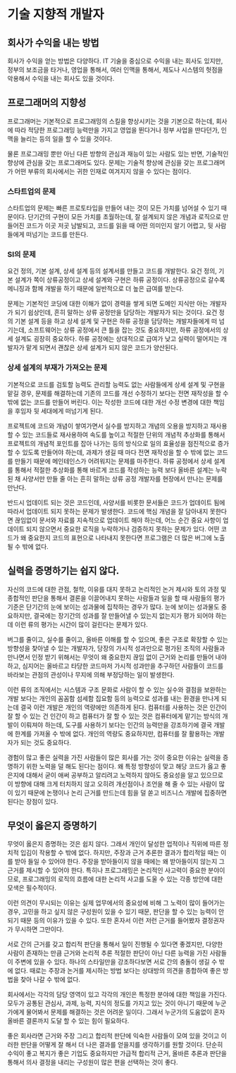 # 기술 지향적 개발자

## 회사가 수익을 내는 방법

회사가 수익을 얻는 방법은 다양하다. IT 기술을 중심으로 수익을 내는 회사도 있지만, 정부의 보조금을 타거나, 영업을 통해서, 여러 인맥을 통해서, 제도나 시스템의 헛점을 악용해서 수익을 내는 회사도 있을 것이다.

## 프로그래머의 지향성

프로그래머는 기본적으로 프로그래밍의 스킬을 향상시키는 것을 기본으로 하는데, 회사에 따라 적당한 프로그래밍 능력만을 가지고 영업을 뛴다거나 정부 사업을 딴다던가, 인맥을 늘리는 등의 일을 할 수 있을 것이다.

물론 프로그래밍 뿐만 아닌 다른 방향의 관심과 재능이 있는 사람도 있는 반면, 기술적인 향상에 관심을 갖는 프로그래머도 있다. 문제는 기술적 향상에 관심을 갖는 프로그래머가 어떤 부류의 회사에서는 귀한 인재로 여겨지지 않을 수 있다는 점이다.

### 스타트업의 문제

스타트업의 문제는 빠른 프로토타입을 만들어 내는 것이 모든 가치를 넘어설 수 있기 때문이다. 단기간의 구현이 모든 가치를 초월하는데, 잘 설계되지 않은 개념과 로직으로 만들어진 코드가 이곳 저곳 남발되고, 코드를 읽을 때 어떤 의미인지 알기 어렵고, 뒷 사람들에게 떠넘기는 코드를 만든다.

### SI의 문제

요건 정의, 기본 설계, 상세 설계 등의 설계서를 만들고 코드를 개발한다. 요건 정의, 기본 설계가 쪽이 상류공정이고 상세 설계와 구현은 하류 공정이다. 상류공정으로 갈수록 메니징과 함께 개발을 하기 때문에 일반적으로 더 높은 급여를 받는다.

문제는 기본적인 코딩에 대한 이해가 없이 경력을 쌓게 되면 도메인 지식만 아는 개발자가 되기 쉽상인데, 흔히 말하는 상류 공정만을 담당하는 개발자가 되는 것이다. 요건 정의 기본 설계 등을 하고 상세 설계 및 구현은 하류 공정을 담당하는 개발자들에게 떠 넘기는데, 소프트웨어는 상류 공정에서 큰 틀을 잡는 것도 중요하지만, 하류 공정에서의 상세 설계도 굉장히 중요하다. 하류 공정에는 상대적으로 급여가 낮고 실력이 떨어지는 개발자가 맡게 되면서 괜찮은 상세 설계가 되지 않은 코드가 양산된다.

### 상세 설계의 부재가 가져오는 문제

기본적으로 코드를 검토할 능력도 관리할 능력도 없는 사람들에게 상세 설계 및 구현을 맡길 경우, 문제를 해결하는데 기존의 코드를 개선 수정하기 보다는 전면 재작성을 할 수 밖에 없는 코드를 만들어 버린다. 이는 작성한 코드에 대한 개선 수정 변경에 대한 책임을 후임자 뒷 세대에게 떠넘기게 된다.

프로젝트에 코드와 개념이 쌓여가면서 실수를 방지하고 개념의 오용을 방지하고 재사용할 수 있는 코드들로 재사용하여 속도를 높이고 적절한 단위의 개념적 추상화를 통해서 프로젝트의 개념적 포인트를 잡아 나가는 등의 방식으로 일의 효율성을 점진적으로 증가할 수 있도록 만들어야 하는데, 과제가 생길 때 마다 전면 재작성을 할 수 밖에 없는 코드를 만들기 때문에 메인테인스가 어려워지는 문제를 마주한다. 하류 공정에서 상세 설계를 통해서 적절한 추상화를 통해 바르게 코드를 작성하는 능력 보다 올바른 설계는 누락된 채 사양서만 만들 줄 아는 흔히 말하는 상류 공정 개발자를 현장에서 만나는 문제를 만난다.

반드시 업데이트 되는 것은 코드인데, 사양서를 비롯한 문서들은 코드가 업데이트 됨에 따라서 업데이트 되지 못하는 문제가 발생한다. 코드에 핵심 개념을 잘 담아내지 못한다면 끊임없이 문서와 자료를 지속적으로 업데이트 해야 하는데, 어느 순간 중요 사항이 업데이트 되지 않으면서 중요한 로직을 누락하거나 검증하지 못하는 문제가 있다. 어떤 코드가 왜 중요한지 코드의 표현으로 나타내지 못한다면 프로그램은 더 많은 버그에 노출될 수 밖에 없다.

## 실력을 증명하기는 쉽지 않다.

자신의 코드에 대한 관점, 철학, 이유를 대지 못하고 논리적인 논거 제시와 토의 과정 및 종합적인 판단을 통해서 결론을 이끌어내지 못하는 사람들과 일을 할 때 사람들의 평가 기준은 단기간의 눈에 보이는 성과물에 집착하는 경우가 많다. 눈에 보이는 성과물도 중요하지만, 결국에는 장기간의 성과를 잘 만들어낼 수 있는지 없는지가 평가 되어야 하는데 이런 류의 평가는 시간이 많이 걸린다는 문제가 있다.

버그를 줄이고, 실수를 줄이고, 올바른 이해를 할 수 있으며, 좋은 구조로 확장할 수 있는 방향성을 찾아낼 수 있는 개발자가, 당장의 가시적 성과만으로 평가된 조직의 사람들과 만나면서 인정 받기 위해서는 무엇이 왜 중요한지 끊임 없이 근거와 논리를 만들어 내야 하고, 심지어는 올바르고 타당한 코드마저 가시적 성과만을 추구하던 사람들이 코드를 바라보는 관점의 관성이나 무지에 의해 부정당하는 일이 발생한다.

이런 류의 조직에서는 시스템과 구조 문화로 사람이 할 수 있는 실수와 결점을 보완하는 개발 보다는 개인의 꼼꼼함 섬세함 집요함 등의 능력으로 성과를 내는 환경을 만나게 되는데 결국 이런 개발은 개인의 역량에만 의존하게 된다. 컴퓨터를 사용하는 것은 인간이 잘 할 수 있는 건 인간이 하고 컴퓨터가 잘 할 수 있는 것은 컴퓨터에게 맡기는 방식의 개발이 이뤄져야 하는데, 도구를 사용하기 보다는 인간의 능력만을 강조하기에 결국 개발에 한계를 가져올 수 밖에 없다. 개인의 역량도 중요하지만, 컴퓨터를 잘 활용하는 개발자가 되는 것도 중요하다.

경험이 많고 좋은 실력을 가진 사람들이 많은 회사를 가는 것이 중요한 이유는 실력을 증명하기 위한 노력을 덜 해도 된다는 점이다. 왜 특정 방향성이 맞고 해당 코드가 옳고 좋은지에 대해서 굳이 애써 공부하고 알리려고 노력하지 않아도 중요성을 알고 있으므로 이 방향에 대해 크게 터치하지 않고 오히려 개선점이나 조언을 해 줄 수 있는 사람이 많이 있기 때문에 논쟁이나 논리 근거를 만드는데 힘을 덜 쏟고 비즈니스 개발에 집중하면 된다는 장점이 있다.

## 무엇이 옳은지 증명하기

무엇이 옳은지 증명하는 것은 쉽지 않다. 그래서 개인이 달성한 업적이나 직위에 따른 정치적 입김이 작용할 수 밖에 없다. 하지만, 주장과 근거 추론한 결과가 합리적일 때는 이를 받아 들일 수 있어야 한다. 주장을 받아들이지 않을 때에는 왜 받아들이지 않는지 그 근거를 제시할 수 있어야 한다. 특히나 프로그래밍은 논리적인 사고력이 중요한 분야이므로, 프로그래밍의 로직의 흐름에 대한 논리적 사고를 도울 수 있는 각종 방안에 대한 모색은 필수적이다.

이런 의견이 무시되는 이유는 실제 업무에서의 중요성에 비해 그 노력이 많이 들어가는 경우, 고민을 하고 싶지 않은 구성원이 있을 수 있기 때문, 판단을 할 수 있는 능력이 안 되기 때문 등의 이유가 있을 수 있다. 또한 혼자서 이런 저런 근거를 들어봤자 결정권자가 무시하면 그만이다.

서로 간의 근거를 갖고 합리적 판단을 통해서 일이 진행될 수 있다면 좋겠지만, 다양한 사람이 존재하는 만큼 근거와 논리적 추론 적절한 판단이 아닌 다른 능력을 가진 사람들이 주변에 있을 수 있다. 하나의 스타일만을 강조하다보면 서로 간의 충돌이 생길 수 밖에 없다. 때로는 주장과 논거를 제시하는 방법 보다는 상대방의 의견을 종합하여 좋은 방법을 찾아 나갈 수 밖에 없다.

회사에서는 각각의 담당 영역이 있고 각각의 개인은 특정한 분야에 대한 책임을 가진다. 모두가 공통된 관심사, 과제, 능력, 지식의 정도를 가지고 있는 것이 아니기 때문에 누군가에게 물어봐서 문제를 해결하는 것은 어려운 일이다. 그래서 누군가의 도움없이 혼자 올바른 결론까지 도달 할 수 있는 힘이 필요하다.

좋은 회사라면 근거와 주장 그리고 합리적 판단에 익숙한 사람들이 모여 있을 것이고 이러한 판단을 어떻게 잘 해서 더 나은 결과를 얻을지를 생각하기를 원할 것이다. 단순히 수익이 좋고 복지가 좋은 기업도 중요하지만 가급적 합리적 근거, 올바른 추론과 판단을 통해서 의사 결정을 내리는 구성원이 많은 편을 선택하는 것이 좋다.
